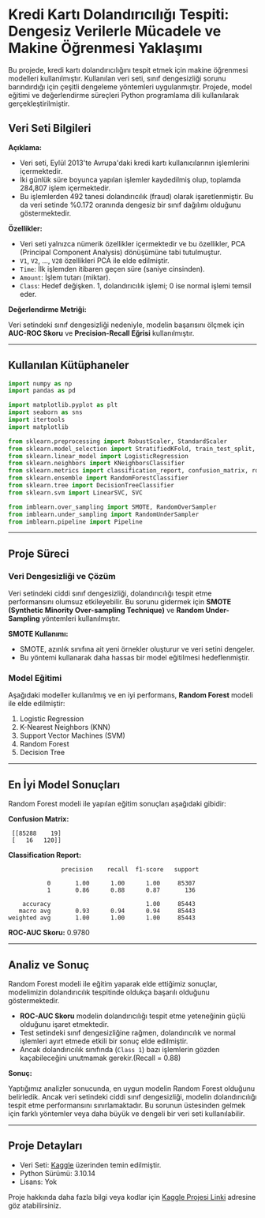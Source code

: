 # Kredi Kartı Dolandırıcılığı Tespiti: Dengesiz Verilerle Mücadele ve Makine Öğrenmesi Yaklaşımı

Bu projede, kredi kartı dolandırıcılığını tespit etmek için makine öğrenmesi modelleri kullanılmıştır. Kullanılan veri seti, sınıf dengesizliği sorunu barındırdığı için çeşitli dengeleme yöntemleri uygulanmıştır. Projede, model eğitimi ve değerlendirme süreçleri Python programlama dili kullanılarak gerçekleştirilmiştir.

## Veri Seti Bilgileri

**Açıklama:**

- Veri seti, Eylül 2013'te Avrupa'daki kredi kartı kullanıcılarının işlemlerini içermektedir.
- İki günlük süre boyunca yapılan işlemler kaydedilmiş olup, toplamda 284,807 işlem içermektedir.
- Bu işlemlerden 492 tanesi dolandırıcılık (fraud) olarak işaretlenmiştir. Bu da veri setinde %0.172 oranında dengesiz bir sınıf dağılımı olduğunu göstermektedir.

**Özellikler:**

- Veri seti yalnızca nümerik özellikler içermektedir ve bu özellikler, PCA (Principal Component Analysis) dönüşümüne tabi tutulmuştur.
- `V1`, `V2`, ..., `V28` özellikleri PCA ile elde edilmiştir.
- `Time`: İlk işlemden itibaren geçen süre (saniye cinsinden).
- `Amount`: İşlem tutarı (miktar).
- `Class`: Hedef değişken. 1, dolandırıcılık işlemi; 0 ise normal işlemi temsil eder.

**Değerlendirme Metriği:**

Veri setindeki sınıf dengesizliği nedeniyle, modelin başarısını ölçmek için **AUC-ROC Skoru** ve **Precision-Recall Eğrisi** kullanılmıştır.

---

## Kullanılan Kütüphaneler

```python
import numpy as np 
import pandas as pd 

import matplotlib.pyplot as plt
import seaborn as sns
import itertools
import matplotlib

from sklearn.preprocessing import RobustScaler, StandardScaler
from sklearn.model_selection import StratifiedKFold, train_test_split, cross_val_score, GridSearchCV, RandomizedSearchCV, learning_curve
from sklearn.linear_model import LogisticRegression
from sklearn.neighbors import KNeighborsClassifier
from sklearn.metrics import classification_report, confusion_matrix, roc_auc_score, roc_curve, auc, accuracy_score
from sklearn.ensemble import RandomForestClassifier
from sklearn.tree import DecisionTreeClassifier
from sklearn.svm import LinearSVC, SVC

from imblearn.over_sampling import SMOTE, RandomOverSampler
from imblearn.under_sampling import RandomUnderSampler
from imblearn.pipeline import Pipeline
```

---

## Proje Süreci

### Veri Dengesizliği ve Çözüm

Veri setindeki ciddi sınıf dengesizliği, dolandırıcılığı tespit etme performansını olumsuz etkileyebilir. Bu sorunu gidermek için **SMOTE (Synthetic Minority Over-sampling Technique)** ve **Random Under-Sampling** yöntemleri kullanılmıştır.

**SMOTE Kullanımı:**

- SMOTE, azınlık sınıfına ait yeni örnekler oluşturur ve veri setini dengeler.
- Bu yöntemi kullanarak daha hassas bir model eğitilmesi hedeflenmiştir.

### Model Eğitimi

Aşağıdaki modeller kullanılmış ve en iyi performans, **Random Forest** modeli ile elde edilmiştir:

1. Logistic Regression
2. K-Nearest Neighbors (KNN)
3. Support Vector Machines (SVM)
4. Random Forest
5. Decision Tree

---

## En İyi Model Sonuçları

Random Forest modeli ile yapılan eğitim sonuçları aşağıdaki gibidir:

**Confusion Matrix:**

```
 [[85288    19] 
 [   16   120]]
```

**Classification Report:**

```
               precision    recall  f1-score   support

           0       1.00      1.00      1.00     85307
           1       0.86      0.88      0.87       136

    accuracy                           1.00     85443
   macro avg       0.93      0.94      0.94     85443
weighted avg       1.00      1.00      1.00     85443
```

**ROC-AUC Skoru:** 0.9780

---

## Analiz ve Sonuç

Random Forest modeli ile eğitim yaparak elde ettiğimiz sonuçlar, modelimizin dolandırıcılık tespitinde oldukça başarılı olduğunu göstermektedir.

- **ROC-AUC Skoru** modelin dolandırıcılığı tespit etme yeteneğinin güçlü olduğunu işaret etmektedir.
- Test setindeki sınıf dengesizliğine rağmen, dolandırıcılık ve normal işlemleri ayırt etmede etkili bir sonuç elde edilmiştir.
- Ancak dolandırıcılık sınıfında (`Class 1`) bazı işlemlerin gözden kaçabileceğini unutmamak gerekir.(Recall = 0.88) 

**Sonuç:**

Yaptığımız analizler sonucunda, en uygun modelin Random Forest olduğunu belirledik. Ancak veri setindeki ciddi sınıf dengesizliği, modelin dolandırıcılığı tespit etme performansını sınırlamaktadır. Bu sorunun üstesinden gelmek için farklı yöntemler veya daha büyük ve dengeli bir veri seti kullanılabilir.

---

## Proje Detayları

- Veri Seti: [Kaggle](https://www.kaggle.com/) üzerinden temin edilmiştir.
- Python Sürümü: 3.10.14
- Lisans: Yok

Proje hakkında daha fazla bilgi veya kodlar için [Kaggle Projesi Linki](#) adresine göz atabilirsiniz.

